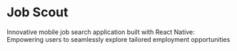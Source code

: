# Job Scout

Innovative mobile job search application built with React Native: Empowering users to seamlessly explore tailored employment opportunities
